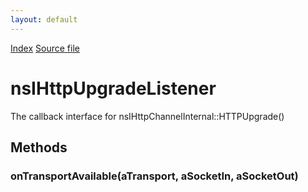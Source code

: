 ```yaml
---
layout: default
---
```

<div id='links'><a href="../index.html">Index</a>
<a href="http://dxr.mozilla.org/mozilla-central/source/netwerk/protocol/http/nsIHttpChannelInternal.idl">Source file</a>
</div>

# nsIHttpUpgradeListener #
  
The callback interface for nsIHttpChannelInternal::HTTPUpgrade()  
  

## Methods ##

### onTransportAvailable(aTransport, aSocketIn, aSocketOut) ###
